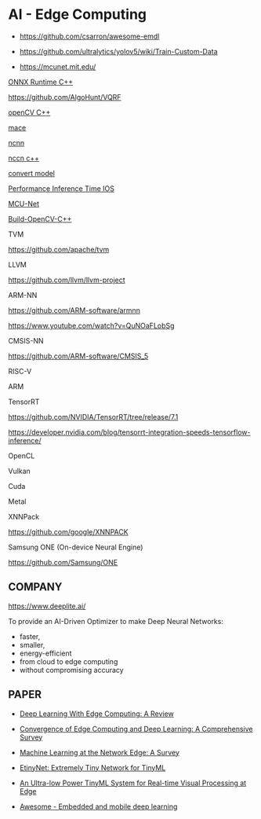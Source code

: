 # AI - Edge Computing

- https://github.com/csarron/awesome-emdl

- https://github.com/ultralytics/yolov5/wiki/Train-Custom-Data

- https://mcunet.mit.edu/

[ONNX Runtime C++](https://github.com/DefTruth/lite.ai.toolkit#lite.ai.toolkit-segmentation)

https://github.com/AlgoHunt/VQRF

[openCV C++](https://www.youtube.com/playlist?list=PLUTbi0GOQwghR9db9p6yHqwvzc989q_mu)

[mace](https://github.com/xiaomi/mace)

[ncnn](https://github.com/Tencent/ncnn)

[nccn c++](https://github.com/Tencent/ncnn/blob/master/docs/how-to-use-and-FAQ/use-ncnn-with-alexnet.md)

[convert model](https://convertmodel.com/)

[Performance Inference Time IOS](https://github.com/vladimir-chernykh/coreml-performance)

[MCU-Net](https://github.com/mit-han-lab/mcunet)

[Build-OpenCV-C++](https://gist.github.com/raulqf/f42c718a658cddc16f9df07ecc627be7)

TVM

https://github.com/apache/tvm

LLVM

https://github.com/llvm/llvm-project

ARM-NN

https://github.com/ARM-software/armnn

https://www.youtube.com/watch?v=QuNOaFLobSg

CMSIS-NN

https://github.com/ARM-software/CMSIS_5

RISC-V

ARM

TensorRT

https://github.com/NVIDIA/TensorRT/tree/release/7.1

https://developer.nvidia.com/blog/tensorrt-integration-speeds-tensorflow-inference/

OpenCL

Vulkan

Cuda

Metal

XNNPack

https://github.com/google/XNNPACK

Samsung ONE (On-device Neural Engine)

https://github.com/Samsung/ONE

## COMPANY

https://www.deeplite.ai/

To provide an AI-Driven Optimizer to make Deep Neural Networks:
- faster, 
- smaller,
- energy-efficient 
- from cloud to edge computing
- without compromising accuracy

## PAPER

- [Deep Learning With Edge Computing: A Review](https://www.cs.ucr.edu/~jiasi/pub/deep_edge_review.pdf)

- [Convergence of Edge Computing and Deep Learning: A Comprehensive Survey](https://arxiv.org/pdf/1907.08349.pdf)

- [Machine Learning at the Network Edge: A Survey](https://arxiv.org/pdf/1908.00080.pdf)

- [EtinyNet: Extremely Tiny Network for TinyML](https://ojs.aaai.org/index.php/AAAI/article/download/20387/version/18684/20146)

- [An Ultra-low Power TinyML System for Real-time Visual Processing at Edge](https://arxiv.org/pdf/2207.04663.pdf)

- [Awesome - Embedded and mobile deep learning](https://github.com/csarron/awesome-emdl/blob/master/README.md)

